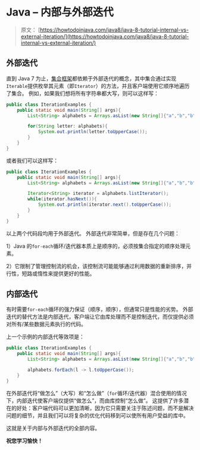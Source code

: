 # Java – 内部与外部迭代

> 原文： [https://howtodoinjava.com/java8/java-8-tutorial-internal-vs-external-iteration/](https://howtodoinjava.com/java8/java-8-tutorial-internal-vs-external-iteration/)

## 外部迭代

直到 Java 7 为止，[集合框架](//howtodoinjava.com/java/collections/useful-java-collection-interview-questions/ "Useful java collection interview questions")都依赖于外部迭代的概念，其中集合通过实现`Iterable`提供枚举其元素（即`Iterator`）的方法，并且客户端使用它顺序地遍历了集合。 例如，如果我们想将所有字符串都大写，则可以这样写：

```java
public class IterationExamples {
	public static void main(String[] args){
		List<String> alphabets = Arrays.asList(new String[]{"a","b","b","d"});

		for(String letter: alphabets){
			System.out.println(letter.toUpperCase());
		}
	}
}

```

或者我们可以这样写：

```java
public class IterationExamples {
	public static void main(String[] args){
		List<String> alphabets = Arrays.asList(new String[]{"a","b","b","d"});

		Iterator<String> iterator = alphabets.listIterator();
		while(iterator.hasNext()){
			System.out.println(iterator.next().toUpperCase());
		}
	}
}

```

以上两个代码段均用于外部迭代。 外部迭代非常简单，但是存在几个问题：

1）Java 的`for-each`循环/迭代器本质上是顺序的，必须按集合指定的顺序处理元素。

2）它限制了管理控制流的机会，该控制流可能能够通过利用数据的重新排序，并行性，短路或惰性来提供更好的性能。

## 内部迭代

有时需要`for-each`循环的强力保证（顺序，顺序），但通常只是性能的劣势。 外部迭代的替代方法是内部迭代，客户端让它由库处理而不是控制迭代，而仅提供必须对所有/某些数据元素执行的代码。

上一个示例的内部迭代等效项是：

```java
public class IterationExamples {
	public static void main(String[] args){
		List<String> alphabets = Arrays.asList(new String[]{"a","b","b","d"});

		alphabets.forEach(l -> l.toUpperCase());
	}
}

```

在外部迭代将“做怎么”（大写）和“怎么做”（`for`循环/迭代器）混合使用的情况下，内部迭代使客户端仅提供“做怎么”，而由库控制“怎么做”。 这提供了许多潜在的好处：客户端代码可以更加清晰，因为它只需要关注于陈述问题，而不是解决问题的细节，并且我们可以将复杂的优化代码移到可以使所有用户受益的库中。

这就是关于内部与外部迭代的全部内容。

**祝您学习愉快！**